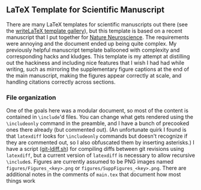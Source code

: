 ## LaTeX Template for Scientific Manuscript

There are many LaTeX templates for scientific manuscripts out there (see the
[writeLaTeX template gallery](https://www.writelatex.com/templates)), but
this template is based on a recent manuscript that I put together for [Nature
Neuroscience](http://www.nature.com/neuro/index.html). The requirements were
annoying and the document ended up being quite complex. My previously helpful
manuscript template ballooned with complexity and corresponding hacks and
kludges. This template is my attempt at distilling out the hackiness and
including nice features that I wish I had had while writing, such as mirroring
the supplementary figure captions at the end of the main manuscript, making
the figures appear correctly at scale, and handling citations correctly across
sections.

### File organization

One of the goals here was a modular document, so most of the content is
contained in `\include`'d files. You can change what gets rendered using the
`\includeonly` command in the preamble, and I have a bunch of precooked ones
there already (but commented out). (An unfortunate quirk I found is that
`latexdiff` looks for `\includeonly` commands but doesn't recognize if they
are commented out, so I also obfuscated them by inserting asterisks.) I have
a script ([git-ldiff.sh](https://github.com/jdmonaco/git-latexdiff-wrapper))
for compiling diffs between git revisions using `latexdiff`, but a current
version of `latexdiff` is necessary to allow recursive `\include`s. Figures
are currently assumed to be PNG images named `figures/Figures_<key>.png` or
`figures/SuppFigures_<key>.png`. There are additional notes in the comments of
`main.tex` that document how most things work
